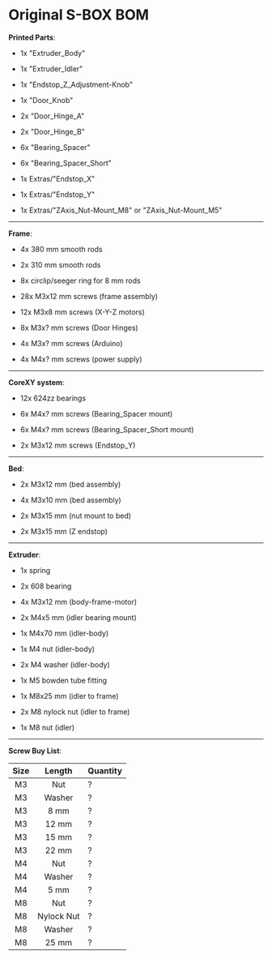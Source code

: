 # Original S-BOX BOM

**Printed Parts**:

- 1x "Extruder_Body"

- 1x "Extruder_Idler"

- 1x "Endstop_Z_Adjustment-Knob"

- 1x "Door_Knob"

- 2x "Door_Hinge_A"

- 2x "Door_Hinge_B"

- 6x "Bearing_Spacer"

- 6x "Bearing_Spacer_Short"

- 1x Extras/"Endstop_X"

- 1x Extras/"Endstop_Y"

- 1x Extras/"ZAxis_Nut-Mount_M8" or "ZAxis_Nut-Mount_M5"

---

**Frame**:

- 4x 380 mm smooth rods

- 2x 310 mm smooth rods

- 8x circlip/seeger ring for 8 mm rods

- 28x M3x12 mm screws (frame assembly)

- 12x M3x8 mm screws (X-Y-Z motors)

- 8x M3x? mm screws (Door Hinges)

- 4x M3x? mm screws (Arduino)

- 4x M4x? mm screws (power supply)

---

**CoreXY system**:

- 12x 624zz bearings

- 6x M4x? mm screws (Bearing_Spacer mount)

- 6x M4x? mm screws (Bearing_Spacer_Short mount)

- 2x M3x12 mm screws (Endstop_Y)

---

**Bed**:

- 2x M3x12 mm (bed assembly)

- 4x M3x10 mm (bed assembly)

- 2x M3x15 mm (nut mount to bed)

- 2x M3x15 mm (Z endstop)

---

**Extruder**:

- 1x spring

- 2x 608 bearing

- 4x M3x12 mm (body-frame-motor)

- 2x M4x5 mm (idler bearing mount)

- 1x M4x70 mm (idler-body)

- 1x M4 nut (idler-body)

- 2x M4 washer (idler-body)

- 1x M5 bowden tube fitting

- 1x M8x25 mm (idler to frame)

- 2x M8 nylock nut (idler to frame)

- 1x M8 nut (idler)

---

**Screw Buy List**:         

|       Size      | Length      | Quantity |
| :-------------: | :---------: | -------- |
| M3 | Nut | ? |
| M3 | Washer | ? |
| M3 | 8 mm | ? |
| M3 | 12 mm | ? |
| M3 | 15 mm | ? |
| M3 | 22 mm | ? |
| M4 | Nut | ? |
| M4 | Washer | ? |
| M4 | 5 mm | ? |
| M8 | Nut | ? |
| M8 | Nylock Nut | ? |
| M8 | Washer | ? |
| M8 | 25 mm | ? |
